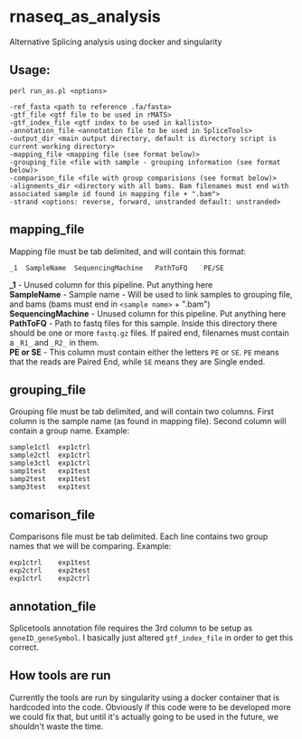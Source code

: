 # rnaseq_as_analysis
Alternative Splicing analysis using docker and singularity

## Usage:
``` 
perl run_as.pl <options>

-ref_fasta <path to reference .fa/fasta>
-gtf_file <gtf file to be used in rMATS>
-gtf_index_file <gtf index to be used in kallisto>
-annotation_file <annotation file to be used in SpliceTools>
-output_dir <main output directory, default is directory script is current working directory>
-mapping_file <mapping file (see format below)>
-grouping_file <file with sample - grouping information (see format below)>
-comparison_file <file with group comparisions (see format below)>
-alignments_dir <directory with all bams. Bam filenames must end with associated sample id found in mapping file + ".bam">
-strand <options: reverse, forward, unstranded default: unstranded>
```

## mapping_file
Mapping file must be tab delimited, and will contain this format:
```
_1  SampleName  SequencingMachine   PathToFQ    PE/SE
```
**_1** - Unused column for this pipeline. Put anything here  
**SampleName** - Sample name - Will be used to link samples to grouping file, and bams (bams must end in `<sample name>` + ".bam")  
**SequencingMachine** - Unused column for this pipeline. Put anything here  
**PathToFQ** - Path to fastq files for this sample. Inside this directory there should be one or more `fastq.gz` files. If paired end, filenames must contain a `_R1_` and `_R2_` in them.  
**PE or SE** - This column must contain either the letters `PE` or `SE`. `PE` means that the reads are Paired End, while `SE` means they are Single ended. 

## grouping_file
Grouping file must be tab delimited, and will contain two columns. First column is the sample name (as found in mapping file). Second column will contain a group name. 
Example:
```
sample1ctl	exp1ctrl
sample2ctl	exp1ctrl
sample3ctl	exp1ctrl
samp1test	exp1test
samp2test	exp1test
samp3test	exp1test
```

## comarison_file
Comparisons file must be tab delimited. Each line contains two group names that we will be comparing. 
Example:
```
exp1ctrl	exp1test
exp2ctrl	exp2test
exp1ctrl	exp2ctrl
```

## annotation_file
Splicetools annotation file requires the 3rd column to be setup as `geneID_geneSymbol`. I basically just altered `gtf_index_file` in order to get this correct. 

## How tools are run
Currently the tools are run by singularity using a docker container that is hardcoded into the code. Obviously if this code were to be developed more we could fix that, but until it's actually going to be used in the future, we shouldn't waste the time.
